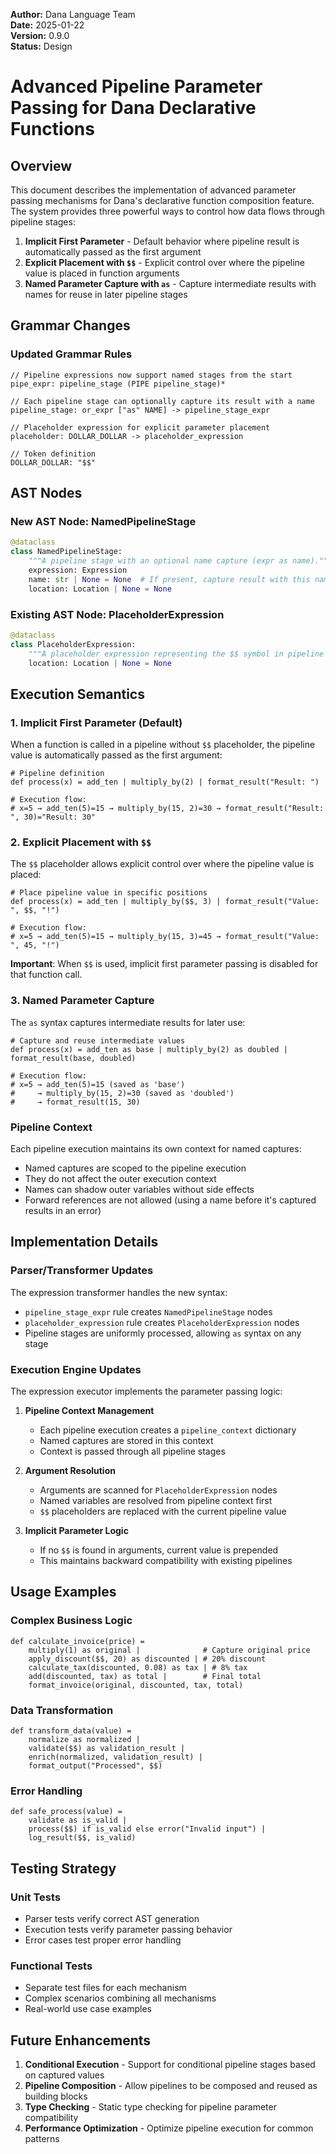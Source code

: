**Author:** Dana Language Team  
**Date:** 2025-01-22  
**Version:** 0.9.0  
**Status:** Design

# Advanced Pipeline Parameter Passing for Dana Declarative Functions

## Overview

This document describes the implementation of advanced parameter passing mechanisms for Dana's declarative function composition feature. The system provides three powerful ways to control how data flows through pipeline stages:

1. **Implicit First Parameter** - Default behavior where pipeline result is automatically passed as the first argument
2. **Explicit Placement with `$$`** - Explicit control over where the pipeline value is placed in function arguments
3. **Named Parameter Capture with `as`** - Capture intermediate results with names for reuse in later pipeline stages

## Grammar Changes

### Updated Grammar Rules

```lark
// Pipeline expressions now support named stages from the start
pipe_expr: pipeline_stage (PIPE pipeline_stage)*

// Each pipeline stage can optionally capture its result with a name
pipeline_stage: or_expr ["as" NAME] -> pipeline_stage_expr

// Placeholder expression for explicit parameter placement
placeholder: DOLLAR_DOLLAR -> placeholder_expression

// Token definition
DOLLAR_DOLLAR: "$$"
```

## AST Nodes

### New AST Node: NamedPipelineStage

```python
@dataclass
class NamedPipelineStage:
    """A pipeline stage with an optional name capture (expr as name)."""
    expression: Expression
    name: str | None = None  # If present, capture result with this name
    location: Location | None = None
```

### Existing AST Node: PlaceholderExpression

```python
@dataclass
class PlaceholderExpression:
    """A placeholder expression representing the $$ symbol in pipeline operations."""
    location: Location | None = None
```

## Execution Semantics

### 1. Implicit First Parameter (Default)

When a function is called in a pipeline without `$$` placeholder, the pipeline value is automatically passed as the first argument:

```dana
# Pipeline definition
def process(x) = add_ten | multiply_by(2) | format_result("Result: ")

# Execution flow:
# x=5 → add_ten(5)=15 → multiply_by(15, 2)=30 → format_result("Result: ", 30)="Result: 30"
```

### 2. Explicit Placement with `$$`

The `$$` placeholder allows explicit control over where the pipeline value is placed:

```dana
# Place pipeline value in specific positions
def process(x) = add_ten | multiply_by($$, 3) | format_result("Value: ", $$, "!")

# Execution flow:
# x=5 → add_ten(5)=15 → multiply_by(15, 3)=45 → format_result("Value: ", 45, "!")
```

**Important**: When `$$` is used, implicit first parameter passing is disabled for that function call.

### 3. Named Parameter Capture

The `as` syntax captures intermediate results for later use:

```dana
# Capture and reuse intermediate values
def process(x) = add_ten as base | multiply_by(2) as doubled | format_result(base, doubled)

# Execution flow:
# x=5 → add_ten(5)=15 (saved as 'base')
#     → multiply_by(15, 2)=30 (saved as 'doubled')  
#     → format_result(15, 30)
```

### Pipeline Context

Each pipeline execution maintains its own context for named captures:
- Named captures are scoped to the pipeline execution
- They do not affect the outer execution context
- Names can shadow outer variables without side effects
- Forward references are not allowed (using a name before it's captured results in an error)

## Implementation Details

### Parser/Transformer Updates

The expression transformer handles the new syntax:
- `pipeline_stage_expr` rule creates `NamedPipelineStage` nodes
- `placeholder_expression` rule creates `PlaceholderExpression` nodes
- Pipeline stages are uniformly processed, allowing `as` syntax on any stage

### Execution Engine Updates

The expression executor implements the parameter passing logic:

1. **Pipeline Context Management**
   - Each pipeline execution creates a `pipeline_context` dictionary
   - Named captures are stored in this context
   - Context is passed through all pipeline stages

2. **Argument Resolution**
   - Arguments are scanned for `PlaceholderExpression` nodes
   - Named variables are resolved from pipeline context first
   - `$$` placeholders are replaced with the current pipeline value

3. **Implicit Parameter Logic**
   - If no `$$` is found in arguments, current value is prepended
   - This maintains backward compatibility with existing pipelines

## Usage Examples

### Complex Business Logic

```dana
def calculate_invoice(price) = 
    multiply(1) as original |              # Capture original price
    apply_discount($$, 20) as discounted | # 20% discount
    calculate_tax(discounted, 0.08) as tax | # 8% tax
    add(discounted, tax) as total |        # Final total
    format_invoice(original, discounted, tax, total)
```

### Data Transformation

```dana
def transform_data(value) =
    normalize as normalized |
    validate($$) as validation_result |
    enrich(normalized, validation_result) |
    format_output("Processed", $$)
```

### Error Handling

```dana
def safe_process(value) =
    validate as is_valid |
    process($$) if is_valid else error("Invalid input") |
    log_result($$, is_valid)
```

## Testing Strategy

### Unit Tests
- Parser tests verify correct AST generation
- Execution tests verify parameter passing behavior
- Error cases test proper error handling

### Functional Tests
- Separate test files for each mechanism
- Complex scenarios combining all mechanisms
- Real-world use case examples

## Future Enhancements

1. **Conditional Execution** - Support for conditional pipeline stages based on captured values
2. **Pipeline Composition** - Allow pipelines to be composed and reused as building blocks
3. **Type Checking** - Static type checking for pipeline parameter compatibility
4. **Performance Optimization** - Optimize pipeline execution for common patterns